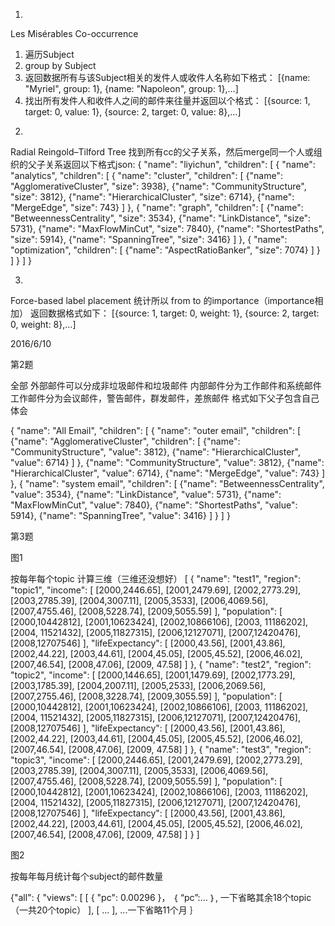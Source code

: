 1.
Les Misérables Co-occurrence
1)	遍历Subject
2)	group by Subject
3)	返回数据所有与该Subject相关的发件人或收件人名称如下格式：
[{name: "Myriel", group: 1}, {name: "Napoleon", group: 1},…]
4)	找出所有发件人和收件人之间的邮件来往量并返回以个格式：
[{source: 1, target: 0, value: 1}, {source: 2, target: 0, value: 8},…]
	
2. 
Radial Reingold–Tilford Tree
找到所有cc的父子关系，然后merge同一个人或组织的父子关系返回以下格式json:
{
 "name": "liyichun",
 "children": [
  {
   "name": "analytics",
   "children": [
    {
     "name": "cluster",
     "children": [
      {"name": "AgglomerativeCluster", "size": 3938},
      {"name": "CommunityStructure", "size": 3812},
      {"name": "HierarchicalCluster", "size": 6714},
      {"name": "MergeEdge", "size": 743}
     ]
    },
    {
     "name": "graph",
     "children": [
      {"name": "BetweennessCentrality", "size": 3534},
      {"name": "LinkDistance", "size": 5731},
      {"name": "MaxFlowMinCut", "size": 7840},
      {"name": "ShortestPaths", "size": 5914},
      {"name": "SpanningTree", "size": 3416}
     ]
    },
    {
     "name": "optimization",
     "children": [
      {"name": "AspectRatioBanker", "size": 7074}
     ]
    }
   ]
  }
 ]
}


3. 
Force-based label placement
统计所以	from to 的importance（importance相加）
返回数据格式如下：
[{source: 1, target: 0, weight: 1}, {source: 2, target: 0, weight: 8},…]








2016/6/10


第2题

全部
外部邮件可以分成非垃圾邮件和垃圾邮件
内部邮件分为工作邮件和系统邮件
工作邮件分为会议邮件，警告邮件，群发邮件，差旅邮件
格式如下父子包含自己体会

{
  "name": "All Email",
  "children": [
    {
      "name": "outer email",
      "children": [
          {"name": "AgglomerativeCluster",
           "children": [
             {"name": "CommunityStructure", "value": 3812},
             {"name": "HierarchicalCluster", "value": 6714}
           ]
          },
          {"name": "CommunityStructure", "value": 3812},
          {"name": "HierarchicalCluster", "value": 6714},
          {"name": "MergeEdge", "value": 743}
        ]
    },
    {
      "name": "system email",
      "children": [
        {"name": "BetweennessCentrality", "value": 3534},
        {"name": "LinkDistance", "value": 5731},
        {"name": "MaxFlowMinCut", "value": 7840},
        {"name": "ShortestPaths", "value": 5914},
        {"name": "SpanningTree", "value": 3416}
      ]
    }
  ]
}



第3题

图1 

按每年每个topic 计算三维（三维还没想好）
[
  {
    "name": "test1",
    "region": "topic1",
    "income": [
      [2000,2446.65],
      [2001,2479.69],
      [2002,2773.29],
      [2003,2785.39],
      [2004,3007.11],
      [2005,3533],
      [2006,4069.56],
      [2007,4755.46],
      [2008,5228.74],
      [2009,5055.59]
    ],
    "population": [
      [2000,10442812],
      [2001,10623424],
      [2002,10866106],
      [2003, 11186202],
      [2004, 11521432],
      [2005,11827315],
      [2006,12127071],
      [2007,12420476],
      [2008,12707546]
    ],
    "lifeExpectancy": [
      [2000,43.56],
      [2001,43.86],
      [2002,44.22],
      [2003,44.61],
      [2004,45.05],
      [2005,45.52],
      [2006,46.02],
      [2007,46.54],
      [2008,47.06],
      [2009, 47.58]
    ]
  },
  {
    "name": "test2",
    "region": "topic2",
    "income": [
      [2000,1446.65],
      [2001,1479.69],
      [2002,1773.29],
      [2003,1785.39],
      [2004,2007.11],
      [2005,2533],
      [2006,2069.56],
      [2007,2755.46],
      [2008,3228.74],
      [2009,3055.59]
    ],
    "population": [
      [2000,10442812],
      [2001,10623424],
      [2002,10866106],
      [2003, 11186202],
      [2004, 11521432],
      [2005,11827315],
      [2006,12127071],
      [2007,12420476],
      [2008,12707546]
    ],
    "lifeExpectancy": [
      [2000,43.56],
      [2001,43.86],
      [2002,44.22],
      [2003,44.61],
      [2004,45.05],
      [2005,45.52],
      [2006,46.02],
      [2007,46.54],
      [2008,47.06],
      [2009, 47.58]
    ]
  },
  {
    "name": "test3",
    "region": "topic3",
    "income": [
      [2000,2446.65],
      [2001,2479.69],
      [2002,2773.29],
      [2003,2785.39],
      [2004,3007.11],
      [2005,3533],
      [2006,4069.56],
      [2007,4755.46],
      [2008,5228.74],
      [2009,5055.59]
    ],
    "population": [
      [2000,10442812],
      [2001,10623424],
      [2002,10866106],
      [2003, 11186202],
      [2004, 11521432],
      [2005,11827315],
      [2006,12127071],
      [2007,12420476],
      [2008,12707546]
    ],
    "lifeExpectancy": [
      [2000,43.56],
      [2001,43.86],
      [2002,44.22],
      [2003,44.61],
      [2004,45.05],
      [2005,45.52],
      [2006,46.02],
      [2007,46.54],
      [2008,47.06],
      [2009, 47.58]
    ]
  }
]


图2

按每年每月统计每个subject的邮件数量

{"all": {
  "views": [
    [
      {
        "pc": 0.00296
      }，
     ｛
     	“pc”:...
      ｝,
      一下省略其余18个topic（一共20个topic）
    ],
    [
    	...
    ],
    ...一下省略11个月
｝























